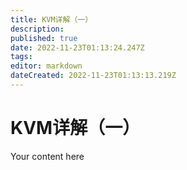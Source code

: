 ```yaml
---
title: KVM详解（一）
description: 
published: true
date: 2022-11-23T01:13:24.247Z
tags: 
editor: markdown
dateCreated: 2022-11-23T01:13:13.219Z
---
```


# KVM详解（一）
Your content here